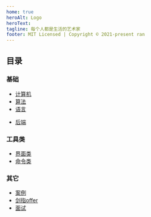 ```yaml
---
home: true
heroAlt: Logo
heroText: 
tagline: 每个人都是生活的艺术家
footer: MIT Licensed | Copyright © 2021-present ran
---
```


## 目录

### 基础
* [计算机](/computer)
* [算法](/algorithm)
* [语言](/language)

<!-- * [前端](/frontend) -->
* [后端](/backend)
<!-- * [服务器](/server) -->
<!-- * [数据库](/database) -->

### 工具类
* [界面类](/tool-view)
* [命令类](/tool-command)

### 其它
* [案例](/example)
* [剑指offer](/剑指offer)
* [面试](/face-exam)
<!-- * [其它](/others) -->
